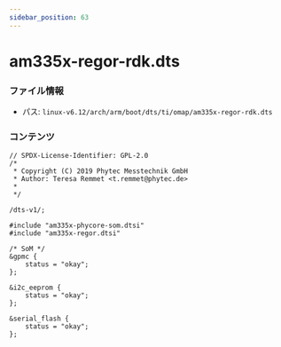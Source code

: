 ```yaml
---
sidebar_position: 63
---
```

# am335x-regor-rdk.dts

### ファイル情報

- パス: `linux-v6.12/arch/arm/boot/dts/ti/omap/am335x-regor-rdk.dts`

### コンテンツ

```dts
// SPDX-License-Identifier: GPL-2.0
/*
 * Copyright (C) 2019 Phytec Messtechnik GmbH
 * Author: Teresa Remmet <t.remmet@phytec.de>
 *
 */

/dts-v1/;

#include "am335x-phycore-som.dtsi"
#include "am335x-regor.dtsi"

/* SoM */
&gpmc {
	status = "okay";
};

&i2c_eeprom {
	status = "okay";
};

&serial_flash {
	status = "okay";
};

```
